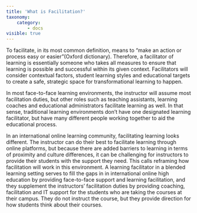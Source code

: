 ```yaml
---
title: 'What is Facilitation?'
taxonomy:
    category:
        - docs
visible: true
---
```






To facilitate, in its most common definition, means to “make an action or process easy or easier”(Oxford dictionary). Therefore, a facilitator of learning is essentially someone who takes all measures to ensure that learning is possible and successful within its given context. Facilitators will consider contextual factors, student learning styles and educational targets to create a safe, strategic space for transformational learning to happen.

In most face-to-face learning environments, the instructor will assume most facilitation duties, but other roles such as teaching assistants, learning coaches and educational administrators facilitate learning as well. In that sense, traditional learning environments don’t have one designated learning facilitator, but have many different people working together to aid the educational process.

In an international online learning community, facilitating learning looks different. The instructor can do their best to facilitate learning through online platforms, but because there are added barriers to learning in terms of proximity and culture differences, it can be challenging for instructors to provide their students with the support they need. This calls reframing how facilitation will work in this environment. A learning facilitator in a blended learning setting serves to fill the gaps in in international online high education by providing face-to-face support and learning facilitation, and they supplement the instructors’ facilitation duties by providing coaching, facilitation and IT support for the students who are taking the courses at their campus. They do not instruct the course, but they provide direction for how students think about their courses. 
